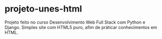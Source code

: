 # projeto-unes-html

Projeto feito no curso Desenvolvimento Web Full Stack com Python e Django.
Simples site com HTML5 puro, afim de práticar conhecimentos em HTML.
